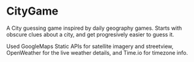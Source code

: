 # CityGame
A City guessing game inspired by daily geography games. 
Starts with obscure clues about a city, and get progresively easier to guess it. 

Used GoogleMaps Static APIs for satellite imagery and streetview, OpenWeather for the live weather details, and Time.io for timezone info.
